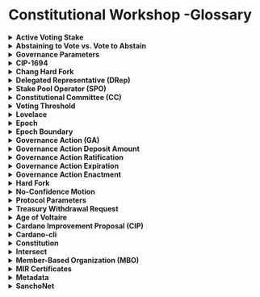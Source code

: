 # Constitutional Workshop -Glossary

<details>

<summary><strong>Active Voting Stake</strong></summary>

The total amount of ada delegated to active Delegated Representatives (DReps).

</details>

<details>

<summary><strong>Abstaining to Vote vs. Vote to Abstain</strong></summary>

An explicit vote to abstain differs from abstaining from voting. Unregistered stake that did not vote behaves like an 'Abstain' vote, while registered stake that did not vote behaves like a 'No' vote.

</details>

<details>

<summary><strong>Governance Parameters</strong></summary>

Settings of the on-chain governance model, encompassing all parameters of the governance protocol parameter group.

</details>

<details>

<summary><strong>CIP-1694</strong></summary>

The Cardano Improvement Proposal that outlines the future on-chain governance model for Cardano.

</details>

<details>

<summary><strong>Chang Hard Fork</strong></summary>

A specific Cardano hard fork introducing the on-chain governance model described in CIP-1694, is scheduled for Summer 2024.

</details>

<details>

<summary><strong>Delegated Representative (DRep)</strong></summary>

A new role was introduced in the Age of Voltaire under CIP-1694. DReps are responsible for voting on governance actions. Their voting power is proportional to the ada delegated to them.

</details>

<details>

<summary><strong>Stake Pool Operator (SPO)</strong></summary>

Entities responsible for block production and maintaining network operations. SPOs also vote on specific governance actions.

</details>

<details>

<summary><strong>Constitutional Committee (CC)</strong></summary>

A group tasked with deciding the constitutionality of governance actions, ensuring they align with the Cardano Constitution.

</details>

<details>

<summary><strong>Voting Threshold</strong></summary>

The specific percentage of Yes votes required to pass a governance action.

</details>

<details>

<summary><strong>Lovelace</strong></summary>

The smallest unit of Cardano's native cryptocurrency, ada, is equivalent to one-millionth of one ada (1 ada = 1 000 000 lovelace)

</details>

<details>

<summary><strong>Epoch</strong></summary>

A unit of time in Cardano, consists of 432,000 slots, with each slot lasting one second. An epoch spans approximately five days.

</details>

<details>

<summary><strong>Epoch Boundary</strong></summary>

The moment when one epoch transitions into the next.

</details>

<details>

<summary><strong>Governance Action (GA)</strong></summary>

An on-chain event triggered by a transaction with a specific deadline for enactment. There are seven types of Governance Actions, and any ada holder can submit one.

</details>

<details>

<summary><strong>Governance Action Deposit Amount</strong></summary>

The deposit amount of ada is required to submit a governance action on-chain. The deposit amount is the same for all types of governance actions.

</details>

<details>

<summary><strong>Governance Action Ratification</strong></summary>

This occurs when a governance action gathers enough favorable votes to pass the defined threshold. A governance action is only checked for ratification at the epoch boundary.

</details>

<details>

<summary><strong>Governance Action Expiration</strong></summary>

When a governance action fails to be ratified before its deadline. The deadline is defined as a governance parameter called “Governance Action Lifetime”. It is defined in epochs.

</details>

<details>

<summary><strong>Governance Action Enactment</strong></summary>

Automatic enactment of a governance action one epoch after successful ratification.

</details>

<details>

<summary><strong>Hard Fork</strong></summary>

A significant update to the blockchain protocol that is not backward compatible.

</details>

<details>

<summary><strong>No-Confidence Motion</strong></summary>

A type of governance action that, once ratified, changes the state of the Constitutional Committee to no-confidence, requiring a new CC appointment.

</details>

<details>

<summary><strong>Protocol Parameters</strong></summary>

Configurable values defining various operational aspects of the Cardano blockchain. For current values and update history, check[ Cardano Protocol Parameters](https://beta.explorer.cardano.org/en/protocol-parameters/).

</details>

<details>

<summary><strong>Treasury Withdrawal Request</strong></summary>

A governance action allowing any ada holder to request a treasury withdrawal. If ratified, the treasury disburses the specified amount.

</details>

<details>

<summary><strong>Age of Voltaire</strong></summary>

The last phase of Cardano's initial [roadmap](https://roadmap.cardano.org/en/) focusing on further decentralization and improved on-chain governance.

</details>

<details>

<summary><strong>Cardano Improvement Proposal (CIP)</strong></summary>

A document providing information to the Cardano community, describing new features or processes for Cardano.

</details>

<details>

<summary><strong>Cardano-cli</strong></summary>

A command-line interface tool for interacting with the Cardano blockchain.

</details>

<details>

<summary><strong>Constitution</strong></summary>

The foundational principles and rules for Cardano’s governance.

</details>

<details>

<summary><strong>Intersect</strong></summary>

A Member-Based Organization (MBO) was founded to promote Cardano's future development.

</details>

<details>

<summary><strong>Member-Based Organization (MBO)</strong></summary>

An organization coordinating various stakeholders, investments, and resources for Cardano's development.

</details>

<details>

<summary><strong>MIR Certificates</strong></summary>

Move Instantaneous Rewards certificates used in Cardano’s current governance model.

</details>

<details>

<summary><strong>Metadata</strong></summary>

Off-chain extra data is submitted on-chain to provide additional context, such as DRep Metadata, Governance Actions Metadata, and Vote Metadata.

</details>

<details>

<summary><strong>SanchoNet</strong></summary>

The testnet for rolling out governance features for Cardano, aligning with CIP-1694. SanchoNet offers an educational resource for users to learn about Cardano's governance system and encourages community involvement. More information can be found at[ SanchoNet](https://sancho.network/).

</details>
